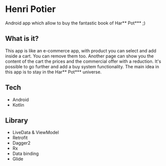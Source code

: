 # Henri Potier
Android app which allow to buy the fantastic book of Har** Pot*** ;)

## What is it?
This app is like an e-commerce app, with product you can select and add inside a cart. You can remove them too. Another page can show you the content of the cart the prices and the commercial offer with a reduction.
It's possible to go further and add a buy system functionality. The main idea in this app is to stay in the Har** Pot*** universe.

## Tech
  * Android
  * Kotlin
  
## Library
  * LiveData & ViewModel
  * Retrofit
  * Dagger2
  * Rx
  * Data binding
  * Glide
    
<!--## Screenshots
<div align="center">
<img src="" height="580" width="340">
</div>-->
